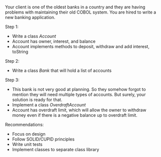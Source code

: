 Your client is one of the oldest banks in a country and they are having problems with maintaining their old COBOL system.
You are hired to write a new banking application.

Step 1:
* Write a class *Account*
* Account has owner, interest, and balance
* Account implements methods to deposit, withdraw and add interest, toString

Step 2:
* Write a class *Bank* that will hold a list of accounts

Step 3:
* This bank is not very good at planning. So they somehow forgot to mention they will need multiple types of accounts. But surely, your solution is ready for that.
* Implement a class *OverdraftAccount*
* Account has overdraft limit, which will allow the owner to withdraw money even if there is a negative balance up to overdraft limit.


Recommendations:
- Focus on design
- Follow SOLID/CUPID principles
- Write unit tests
- Implement classes to separate class library
